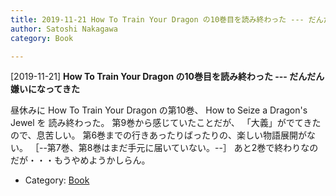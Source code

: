 ```yaml
---
title: 2019-11-21 How To Train Your Dragon の10巻目を読み終わった --- だんだん嫌いになってきた
author: Satoshi Nakagawa
category: Book

---
```


[2019-11-21] **How To Train Your Dragon の10巻目を読み終わった --- だんだん嫌いになってきた** 

 昼休みに How To Train Your Dragon の第10巻、
How to Seize a Dragon's Jewel
を
読み終わった。
第9巻から感じていたことだが、
「大義」がでてきたので、息苦しい。
第6巻までの行きあったりばったりの、楽しい物語展開がない。
［--第7巻、第8巻はまだ手元に届いていない。--］
あと2巻で終わりなのだが・・・もうやめようかしらん。

- Category: [Book](https://merapano.github.io/categories.html#Book)

